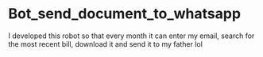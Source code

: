 # Bot_send_document_to_whatsapp
 I developed this robot so that every month it can enter my email, search for the most recent bill, download it and send it to my father lol
